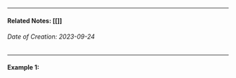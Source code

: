 __________________________________________________________________________
#### **Related Notes:** [[]]
###### *Date of Creation: 2023-09-24*
__________________________________________________________________________
#### Example 1:



